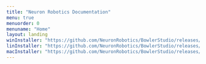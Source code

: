 ```yaml
---
title: "Neuron Robotics Documentation"
menu: true
menuorder: 0
menuname: "Home"
layout: landing
winInstaller: "https://github.com/NeuronRobotics/BowlerStudio/releases/download/0.4.19/Windows-BowlerStudio-0.4.19.exe"
linInstaller: "https://github.com/NeuronRobotics/BowlerStudio/releases/download/0.4.19/Ubuntu-BowlerStudio-0.4.19.deb"
macInstaller: "https://github.com/NeuronRobotics/BowlerStudio/releases/download/0.4.19/MacOSX-BowlerStudio-0.4.19.zip"
---
```


